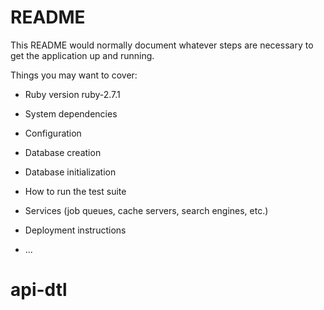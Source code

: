 # README

This README would normally document whatever steps are necessary to get the
application up and running.

Things you may want to cover:

* Ruby version
ruby-2.7.1

* System dependencies

* Configuration

* Database creation

* Database initialization

* How to run the test suite

* Services (job queues, cache servers, search engines, etc.)

* Deployment instructions

* ...
# api-dtl
